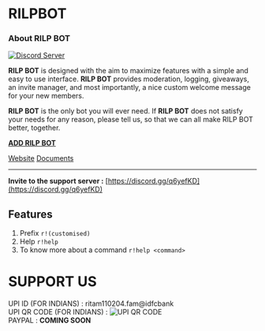 # RILPBOT

### About **RILP BOT**
[![Discord Server](https://discordapp.com/api/guilds/655748043076796426/embed.png)](https://discord.gg/q6yefKD)

**RILP BOT** is designed with the aim to maximize features with a simple and easy to use interface. **RILP BOT** provides moderation, logging, giveaways, an invite manager, and most importantly, a nice custom welcome message for your new members.

**RILP BOT** is the only bot you will ever need. If **RILP BOT** does not satisfy your needs for any reason, please tell us, so that we can all make RILP BOT better, together.

**[ADD RILP BOT](https://discord.com/oauth2/authorize?client_id=718501137484873748&permissions=1036348662&scope=bot)**

[Website](https://rilp-bot4.webnode.com/)
[Documents](https://rilp-bot4.webnode.com/docs/)

___
**Invite to the support server :**
[https://discord.gg/q6yefKD](https://discord.gg/q6yefKD)

## Features
1. Prefix
`r!(customised)`
2. Help
`r!help`
3. To know more about a command
`r!help <command>`


# SUPPORT US 
UPI ID (FOR INDIANS) : ritam110204.fam@idfcbank \
UPI QR CODE (FOR INDIANS) : ![UPI QR CODE](https://media.discordapp.net/attachments/677173250178023426/772834253787758602/IMG_20201102_201714.jpg?width=497&height=499) \
PAYPAL : **COMING SOON**
